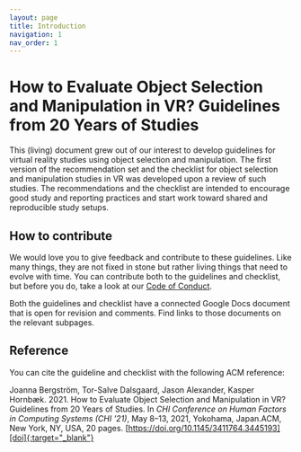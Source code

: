 ```yaml
---
layout: page
title: Introduction
navigation: 1
nav_order: 1
---
```


# How to Evaluate Object Selection and Manipulation in VR? Guidelines from 20 Years of Studies

This (living) document grew out of our interest to develop guidelines for virtual reality studies using object selection and manipulation. The first version of the recommendation set and the checklist for object selection and manipulation studies in VR was developed upon a review of such studies. The recommendations and the checklist are intended to encourage good study and reporting practices and start work toward shared and reproducible study setups.

## How to contribute
We would love you to give feedback and contribute to these guidelines. Like many things, they are not fixed in stone but rather living things that need to evolve with time. You can contribute both to the guidelines and checklist, but before you do, take a look at our [Code of Conduct][coc].

Both the guidelines and checklist have a connected Google Docs document that is open for revision and comments. Find links to those documents on the relevant subpages.

## Reference
You can cite the guideline and checklist with the following ACM reference:

Joanna Bergström, Tor-Salve Dalsgaard, Jason Alexander, Kasper Hornbæk. 2021. How to Evaluate Object Selection and Manipulation in VR? Guidelines from 20 Years of Studies. In *CHI Conference on Human Factors in Computing Systems (CHI ’21)*, May 8–13, 2021, Yokohama, Japan.ACM, New York, NY, USA, 20 pages. [https://doi.org/10.1145/3411764.3445193][doi]{:target="_blank"}

[coc]: https://github.com/TorSalve/vrevaluation-test/wiki/Code-of-conduct
[doi]: https://doi.org/10.1145/3411764.3445193
